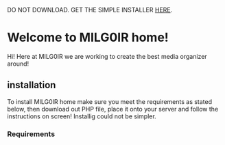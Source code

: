 DO NOT DOWNLOAD. GET THE SIMPLE INSTALLER [HERE](https://github.com/MILG0IR/MILG0IR-home/raw/master/install.php).
# Welcome to MILG0IR home!

Hi! Here at MILG0IR we are working to create the best media organizer around! 

## installation
To install MILG0IR home make sure you meet the requirements as stated below, then download out PHP file, place it onto your server and follow the instructions on screen! Installig could not be simpler. 

### Requirements
